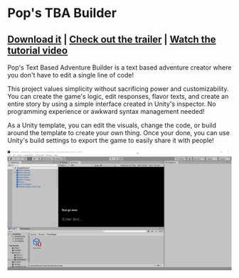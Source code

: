 # Pop's TBA Builder

## [Download it](https://github.com/popcar2/Pops-TBA-Builder/releases) | [Check out the trailer](https://www.youtube.com/watch?v=e2G05MQ5zNI) | [Watch the tutorial video](https://youtu.be/vHbMqbkBDKs)

Pop's Text Based Adventure Builder is a text based adventure creator where you don't have to edit a single line of code!

This project values simplicity without sacrificing power and customizability. You can create the game's logic, edit responses, flavor texts, and create an entire story 
by using a simple interface created in Unity's inspector. No programming experience or awkward syntax management needed!

As a Unity template, you can edit the visuals, change the code, or build around the template to create your own thing. Once your done, you can use Unity's build settings to
 export the game to easily share it with people!
 
![](images/demo.gif)
